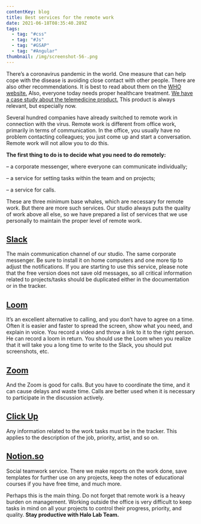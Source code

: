 ```yaml
---
contentKey: blog
title: Best services for the remote work
date: 2021-06-18T08:35:40.289Z
tags:
  - tag: "#css"
  - tag: "#Js"
  - tag: "#GSAP"
  - tag: "#Angular"
thumbnail: /img/screenshot-56-.png
---
```



There’s a coronavirus pandemic in the world. One measure that can help cope with the disease is avoiding close contact with other people. There are also other recommendations. It is best to read about them on the [WHO website.](https://www.who.int) Also, everyone today needs proper healthcare treatment. [We have a case study about the telemedicine product.](https://www.halo-lab.com/blog/is-it-possible-to-develop-a-telemedicine-product-in-6-months) This product is always relevant, but especially now. 

Several hundred companies have already switched to remote work in connection with the virus. Remote work is different from office work, primarily in terms of communication. In the office, you usually have no problem contacting colleagues; you just come up and start a conversation. Remote work will not allow you to do this. 

**The first thing to do is to decide what you need to do remotely:** 

– a corporate messenger, where everyone can communicate individually;

– a service for setting tasks within the team and on projects;

– a service for calls. 

These are three minimum base whales, which are necessary for remote work. But there are more such services. Our studio always puts the quality of work above all else, so we have prepared a list of services that we use personally to maintain the proper level of remote work. 

## [Slack](https://slack.com/intl/en-ua/)

The main communication channel of our studio. The same corporate messenger. Be sure to install it on home computers and one more tip to adjust the notifications. If you are starting to use this service, please note that the free version does not save old messages, so all critical information related to projects/tasks should be duplicated either in the documentation or in the tracker.

## [Loom](https://www.loom.com)

It’s an excellent alternative to calling, and you don’t have to agree on a time. Often it is easier and faster to spread the screen, show what you need, and explain in voice. You record a video and throw a link to it to the right person. He can record a loom in return. You should use the Loom when you realize that it will take you a long time to write to the Slack, you should put screenshots, etc. 

## [Zoom](https://zoom.us)

And the Zoom is good for calls. But you have to coordinate the time, and it can cause delays and waste time. Calls are better used when it is necessary to participate in the discussion actively.

## [Click Up](https://clickup.com/?fp_ref=q5qm1)

Any information related to the work tasks must be in the tracker. This applies to the description of the job, priority, artist, and so on. 

## [Notion.so](https://www.notion.so)

Social teamwork service. There we make reports on the work done, save templates for further use on any projects, keep the notes of educational courses if you have free time, and much more. 

Perhaps this is the main thing. Do not forget that remote work is a heavy burden on management. Working outside the office is very difficult to keep tasks in mind on all your projects to control their progress, priority, and quality. **Stay productive with Halo Lab Team.**